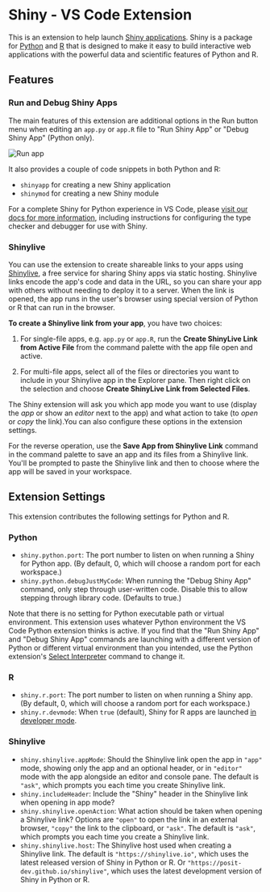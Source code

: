 # Shiny - VS Code Extension

This is an extension to help launch [Shiny applications](https://shiny.posit.co). Shiny is a package for [Python](https://shiny.posit.co/py/) and [R](https://shiny.posit.co/r/getstarted/) that is designed to make it easy to build interactive web applications with the powerful data and scientific features of Python and R.

## Features

### Run and Debug Shiny Apps

The main features of this extension are additional options in the Run button menu when editing an `app.py` or `app.R` file to "Run Shiny App" or "Debug Shiny App" (Python only).

![Run app](https://shiny.posit.co/py/docs/assets/vscode.png)

It also provides a couple of code snippets in both Python and R:

- `shinyapp` for creating a new Shiny application
- `shinymod` for creating a new Shiny module

For a complete Shiny for Python experience in VS Code, please [visit our docs for more information](https://shiny.posit.co/py/docs/install-create-run.html#vs-code), including instructions for configuring the type checker and debugger for use with Shiny.

### Shinylive

You can use the extension to create shareable links to your apps using [Shinylive](https://shinylive.io), a free service for sharing Shiny apps via static hosting. Shinylive links encode the app's code and data in the URL, so you can share your app with others without needing to deploy it to a server. When the link is opened, the app runs in the user's browser using special version of Python or R that can run in the browser.

**To create a Shinylive link from your app**, you have two choices:

1. For single-file apps, e.g. `app.py` or `app.R`, run the **Create ShinyLive Link from Active File** from the command palette with the app file open and active.

2. For multi-file apps, select all of the files or directories you want to include in your Shinylive app in the Explorer pane. Then right click on the selection and choose **Create ShinyLive Link from Selected Files**.

The Shiny extension will ask you which app mode you want to use (display the _app_ or show an _editor_ next to the app) and what action to take (to _open_ or _copy_ the link).You can also configure these options in the extension settings.

For the reverse operation, use the **Save App from Shinylive Link** command in the command palette to save an app and its files from a Shinylive link. You'll be prompted to paste the Shinylive link and then to choose where the app will be saved in your workspace.

## Extension Settings

This extension contributes the following settings for Python and R.

### Python

- `shiny.python.port`: The port number to listen on when running a Shiny for Python app. (By default, 0, which will choose a random port for each workspace.)
- `shiny.python.debugJustMyCode`: When running the "Debug Shiny App" command, only step through user-written code. Disable this to allow stepping through library code. (Defaults to true.)

Note that there is no setting for Python executable path or virtual environment. This extension uses whatever Python environment the VS Code Python extension thinks is active. If you find that the "Run Shiny App" and "Debug Shiny App" commands are launching with a different version of Python or different virtual environment than you intended, use the Python extension's [Select Interpreter](https://code.visualstudio.com/docs/python/environments#_working-with-python-interpreters) command to change it.

### R

- `shiny.r.port`: The port number to listen on when running a Shiny app. (By default, 0, which will choose a random port for each workspace.)
- `shiny.r.devmode`: When `true` (default), Shiny for R apps are launched [in developer mode](https://shiny.posit.co/r/reference/shiny/latest/devmode.html).

### Shinylive

- `shiny.shinylive.appMode`: Should the Shinylive link open the app in `"app"` mode, showing only the app and an optional header, or in `"editor"` mode with the app alongside an editor and console pane. The default is `"ask"`, which prompts you each time you create Shinylive link.
- `shiny.includeHeader`: Include the "Shiny" header in the Shinylive link when opening in app mode?
- `shiny.shinylive.openAction`: What action should be taken when opening a Shinylive link? Options are `"open"` to open the link in an external browser, `"copy"` the link to the clipboard, or `"ask"`. The default is `"ask"`, which prompts you each time you create a Shinylive link.
- `shiny.shinylive.host`: The Shinylive host used when creating a Shinylive link. The default is `"https://shinylive.io"`, which uses the latest released version of Shiny in Python or R. Or `"https://posit-dev.github.io/shinylive"`, which uses the latest development version of Shiny in Python or R.
